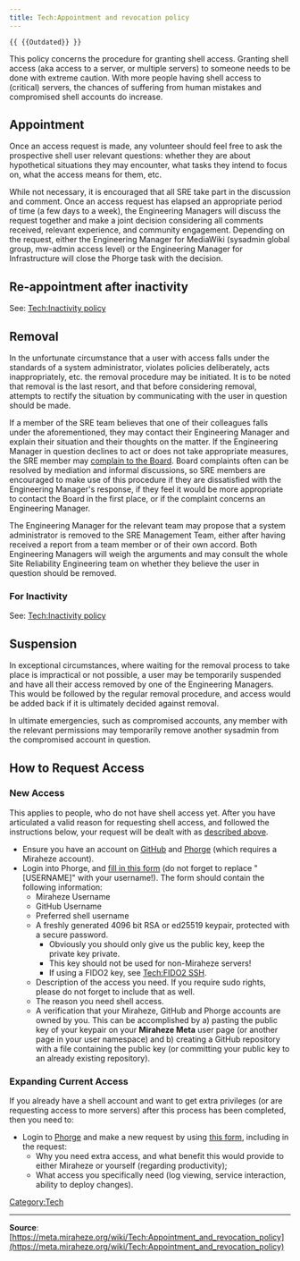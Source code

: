 ```yaml
---
title: Tech:Appointment and revocation policy
---
```


`{{ {{Outdated}} }}`

This policy concerns the procedure for granting shell access. Granting shell access (aka access to a server, or multiple servers) to someone needs to be done with extreme caution. With more people having shell access to (critical) servers, the chances of suffering from human mistakes and compromised shell accounts do increase.

## Appointment 

Once an access request is made, any volunteer should feel free to ask the prospective shell user relevant questions: whether they are about hypothetical situations they may encounter, what tasks they intend to focus on, what the access means for them, etc.

While not necessary, it is encouraged that all SRE take part in the discussion and comment. Once an access request has elapsed an appropriate period of time (a few days to a week), the Engineering Managers will discuss the request together and make a joint decision considering all comments received, relevant experience, and community engagement. Depending on the request, either the Engineering Manager for MediaWiki (sysadmin global group, mw-admin access level) or the Engineering Manager for Infrastructure will close the Phorge task with the decision.

## Re-appointment after inactivity 

See: [Tech:Inactivity policy](https://meta.miraheze.org/wiki/Tech:Inactivity_policy)

## Removal 

In the unfortunate circumstance that a user with access falls under the standards of a system administrator, violates policies deliberately, acts inappropriately, etc. the removal procedure may be initiated. It is to be noted that removal is the last resort, and that before considering removal, attempts to rectify the situation by communicating with the user in question should be made.

If a member of the SRE team believes that one of their colleagues falls under the aforementioned, they may contact their Engineering Manager and explain their situation and their thoughts on the matter. If the Engineering Manager in question declines to act or does not take appropriate measures, the SRE member may [complain to the Board](https://meta.miraheze.org/wiki/:File:Miraheze-Complaints-Procedure.pdf). Board complaints often can be resolved by mediation and informal discussions, so SRE members are encouraged to make use of this procedure if they are dissatisfied with the Engineering Manager's response, if they feel it would be more appropriate to contact the Board in the first place, or if the complaint concerns an Engineering Manager.

The Engineering Manager for the relevant team may propose that a system administrator is removed to the SRE Management Team, either after having received a report from a team member or of their own accord. Both Engineering Managers will weigh the arguments and may consult the whole Site Reliability Engineering team on whether they believe the user in question should be removed.

### For Inactivity 

See: [Tech:Inactivity policy](https://meta.miraheze.org/wiki/Tech:Inactivity_policy)

## Suspension 

In exceptional circumstances, where waiting for the removal process to take place is impractical or not possible, a user may be temporarily suspended and have all their access removed by one of the Engineering Managers. This would be followed by the regular removal procedure, and access would be added back if it is ultimately decided against removal.

In ultimate emergencies, such as compromised accounts, any member with the relevant permissions may temporarily remove another sysadmin from the compromised account in question.

## How to Request Access 

### New Access 

This applies to people, who do not have shell access yet. After you have articulated a valid reason for requesting shell access, and followed the instructions below, your request will be dealt with as [described above](#Appointment).
* Ensure you have an account on [GitHub](https://meta.miraheze.org/wiki/github:) and [Phorge](https://meta.miraheze.org/wiki/phorge:) (which requires a Miraheze account).
* Login into Phorge, and [fill in this form](https://meta.miraheze.org/wiki/phorge:maniphest/task/edit/form/17/) (do not forget to replace "[USERNAME]" with your username!). The form should contain the following information:
   * Miraheze Username
   * GitHub Username
   * Preferred shell username
   * A freshly generated 4096 bit RSA or ed25519 keypair, protected with a secure password.
      * Obviously you should only give us the public key, keep the private key private.
      * This key should not be used for non-Miraheze servers!
      * If using a FIDO2 key, see [Tech:FIDO2 SSH](https://meta.miraheze.org/wiki/Tech:FIDO2_SSH).
   * Description of the access you need. If you require sudo rights, please do not forget to include that as well.
   * The reason you need shell access.
   * A verification that your Miraheze, GitHub and Phorge accounts are owned by you. This can be accomplished by a) pasting the public key of your keypair on your **Miraheze Meta** user page (or another page in your user namespace) and b) creating a GitHub repository with a file containing the public key (or committing your public key to an already existing repository).

### Expanding Current Access 

If you already have a shell account and want to get extra privileges (or are requesting access to more servers) after this process has been completed, then you need to:
* Login to [Phorge](https://meta.miraheze.org/wiki/phorge:) and make a new request by using [this form](https://meta.miraheze.org/wiki/phorge:maniphest/task/edit/form/17/), including in the request:
   * Why you need extra access, and what benefit this would provide to either Miraheze or yourself (regarding productivity);
   * What access you specifically need (log viewing, service interaction, ability to deploy changes).

[Category:Tech](https://meta.miraheze.org/wiki/Category:Tech)

----
**Source**: [https://meta.miraheze.org/wiki/Tech:Appointment_and_revocation_policy](https://meta.miraheze.org/wiki/Tech:Appointment_and_revocation_policy)